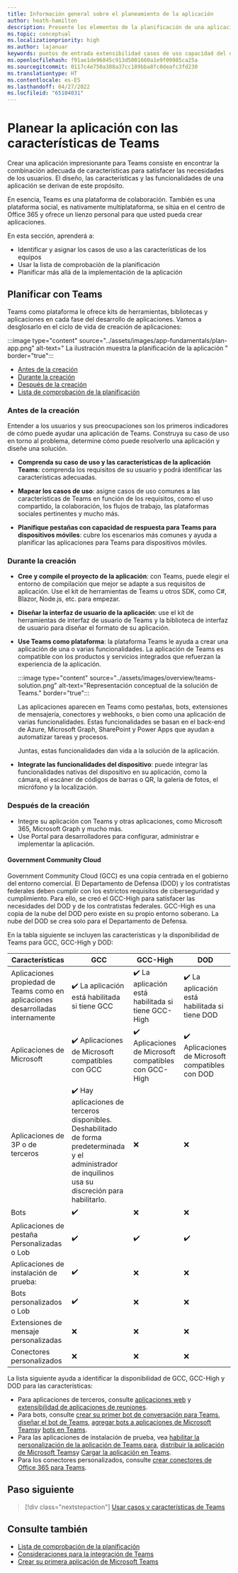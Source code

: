 ```yaml
---
title: Información general sobre el planeamiento de la aplicación
author: heath-hamilton
description: Presente los elementos de la planificación de una aplicación, comprendiendo los casos de uso, las funcionalidades de la aplicación y otras características de Teams.
ms.topic: conceptual
ms.localizationpriority: high
ms.author: lajanuar
keywords: puntos de entrada extensibilidad casos de uso capacidad del dispositivo
ms.openlocfilehash: f91ae1de96845c913d5001660a1e9f09985ca25a
ms.sourcegitcommit: 0117c4e750a388a37cc189bba8fc0deafc3fd230
ms.translationtype: HT
ms.contentlocale: es-ES
ms.lasthandoff: 04/27/2022
ms.locfileid: "65104031"
---
```

# <a name="plan-your-app-with-teams-features"></a>Planear la aplicación con las características de Teams

Crear una aplicación impresionante para Teams consiste en encontrar la combinación adecuada de características para satisfacer las necesidades de los usuarios. El diseño, las características y las funcionalidades de una aplicación se derivan de este propósito.

En esencia, Teams es una plataforma de colaboración. También es una plataforma social, es nativamente multiplataforma, se sitúa en el centro de Office 365 y ofrece un lienzo personal para que usted pueda crear aplicaciones.

En esta sección, aprenderá a:

* Identificar y asignar los casos de uso a las características de los equipos
* Usar la lista de comprobación de la planificación
* Planificar más allá de la implementación de la aplicación

## <a name="plan-with-teams"></a>Planificar con Teams

Teams como plataforma le ofrece kits de herramientas, bibliotecas y aplicaciones en cada fase del desarrollo de aplicaciones. Vamos a desglosarlo en el ciclo de vida de creación de aplicaciones:

:::image type="content" source="../assets/images/app-fundamentals/plan-app.png" alt-text=" La ilustración muestra la planificación de la aplicación " border="true":::

* [Antes de la creación](#before-you-build)
* [Durante la creación ](#during-build)
* [Después de la creación](#post-build)
* [Lista de comprobación de la planificación](../concepts/design/planning-checklist.md)

### <a name="before-you-build"></a>Antes de la creación

Entender a los usuarios y sus preocupaciones son los primeros indicadores de cómo puede ayudar una aplicación de Teams. Construya su caso de uso en torno al problema, determine cómo puede resolverlo una aplicación y diseñe una solución.

* **Comprenda su caso de uso y las características de la aplicación Teams**: comprenda los requisitos de su usuario y podrá identificar las características adecuadas.

* **Mapear los casos de uso**: asigne casos de uso comunes a las características de Teams en función de los requisitos, como el uso compartido, la colaboración, los flujos de trabajo, las plataformas sociales pertinentes y mucho más.

* **Planifique pestañas con capacidad de respuesta para Teams para dispositivos móviles**: cubre los escenarios más comunes y ayuda a planificar las aplicaciones para Teams para dispositivos móviles.

### <a name="during-build"></a>Durante la creación

* **Cree y compile el proyecto de la aplicación**: con Teams, puede elegir el entorno de compilación que mejor se adapte a sus requisitos de aplicación. Use el kit de herramientas de Teams u otros SDK, como C#, Blazor, Node.js, etc. para empezar.

* **Diseñar la interfaz de usuario de la aplicación**: use el kit de herramientas de interfaz de usuario de Teams y la biblioteca de interfaz de usuario para diseñar el formato de su aplicación.

* **Use Teams como plataforma**: la plataforma Teams le ayuda a crear una aplicación de una o varias funcionalidades. La aplicación de Teams es compatible con los productos y servicios integrados que refuerzan la experiencia de la aplicación.

    :::image type="content" source="../assets/images/overview/teams-solution.png" alt-text="Representación conceptual de la solución de Teams." border="true":::

    Las aplicaciones aparecen en Teams como pestañas, bots, extensiones de mensajería, conectores y webhooks, o bien como una aplicación de varias funcionalidades. Estas funcionalidades se basan en el back-end de Azure, Microsoft Graph, SharePoint y Power Apps que ayudan a automatizar tareas y procesos.

    Juntas, estas funcionalidades dan vida a la solución de la aplicación.

* **Integrate las funcionalidades del dispositivo**: puede integrar las funcionalidades nativas del dispositivo en su aplicación, como la cámara, el escáner de códigos de barras o QR, la galería de fotos, el micrófono y la localización.

### <a name="post-build"></a>Después de la creación

* Integre su aplicación con Teams y otras aplicaciones, como Microsoft 365, Microsoft Graph y mucho más.
* Use Portal para desarrolladores para configurar, administrar e implementar la aplicación.

#### <a name="government-community-cloud"></a>Government Community Cloud

Government Community Cloud (GCC) es una copia centrada en el gobierno del entorno comercial. El Departamento de Defensa (DOD) y los contratistas federales deben cumplir con los estrictos requisitos de ciberseguridad y cumplimiento. Para ello, se creó el GCC-High para satisfacer las necesidades del DOD y de los contratistas federales. GCC-High es una copia de la nube del DOD pero existe en su propio entorno soberano. La nube del DOD se crea solo para el Departamento de Defensa.

En la tabla siguiente se incluyen las características y la disponibilidad de Teams para GCC, GCC-High y DOD:

| Características   | GCC | GCC-High | DOD |
|-------------|---------|---|---|
| Aplicaciones propiedad de Teams como en aplicaciones desarrolladas internamente | ✔️ La aplicación está habilitada si tiene GCC | ✔️ La aplicación está habilitada si tiene GCC-High | ✔️ La aplicación está habilitada si tiene DOD |
| Aplicaciones de Microsoft | ✔️ Aplicaciones de Microsoft compatibles con GCC | ✔️ Aplicaciones de Microsoft compatibles con GCC-High | ✔️ Aplicaciones de Microsoft compatibles con DOD |
| Aplicaciones de 3P o de terceros | ✔️ Hay aplicaciones de terceros disponibles. Deshabilitado de forma predeterminada y el administrador de inquilinos usa su discreción para habilitarlo. | ❌ | ❌ |
| Bots | ✔️ | ❌ | ❌ |
| Aplicaciones de pestaña Personalizadas o Lob |  ✔️ | ✔️ | ✔️ |
| Aplicaciones de instalación de prueba:  | ✔️ | ❌ | ❌ |
| Bots personalizados o Lob | ✔️ | ❌ | ❌ |
| Extensiones de mensaje personalizadas | ❌ | ❌ | ❌ |
| Conectores personalizados | ❌ | ❌ | ❌ |

La lista siguiente ayuda a identificar la disponibilidad de GCC, GCC-High y DOD para las características:

* Para aplicaciones de terceros, consulte [aplicaciones web](../samples/integrating-web-apps.md) y [extensibilidad de aplicaciones de reuniones](../apps-in-teams-meetings/meeting-app-extensibility.md).
* Para bots, consulte [crear su primer bot de conversación para Teams](../get-started/first-app-bot.md), [diseñar el bot de Teams](../bots/design/bots.md), [agregar bots a aplicaciones de Microsoft Teams](../resources/bot-v3/bots-overview.md)y [bots en Teams](../bots/what-are-bots.md).
* Para las aplicaciones de instalación de prueba, vea [habilitar la personalización de la aplicación de Teams para](../concepts/design/enable-app-customization.md), [distribuir la aplicación de Microsoft Teams](../concepts/deploy-and-publish/apps-publish-overview.md)y [Cargar la aplicación en Teams](../concepts/deploy-and-publish/apps-upload.md).
* Para los conectores personalizados, consulte [crear conectores de Office 365 para Teams](../webhooks-and-connectors/how-to/connectors-creating.md).

</details>

## <a name="next-step"></a>Paso siguiente

> [!div class="nextstepaction"]
> [Usar casos y características de Teams](design/understand-use-cases.md)

## <a name="see-also"></a>Consulte también

* [Lista de comprobación de la planificación](../concepts/design/planning-checklist.md)
* [Consideraciones para la integración de Teams](../samples/integrating-web-apps.md)
* [Crear su primera aplicación de Microsoft Teams](../build-your-first-app/build-first-app-overview.md)
